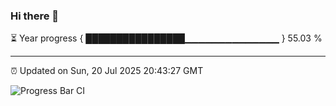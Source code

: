 ### Hi there 👋

⏳ Year progress { ████████████████▁▁▁▁▁▁▁▁▁▁▁▁▁▁ } 55.03 %

---

⏰ Updated on Sun, 20 Jul 2025 20:43:27 GMT

![Progress Bar CI](https://github.com/IshwaranRudhara/GIT-ACTION/workflows/Progress%20Bar%20CI/badge.svg)
